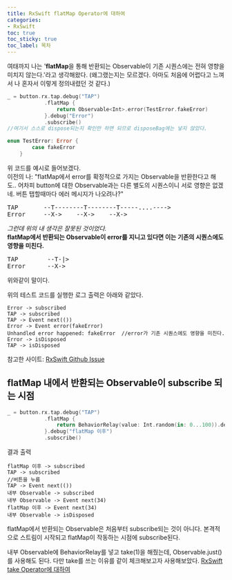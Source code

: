 ```yaml
---
title: RxSwift flatMap Operator에 대하여
categories:
- RxSwift
toc: true
toc_sticky: true
toc_label: 목차
---
```


여태까지 나는 '**flatMap**을 통해 반환되는 Observable이 기존 시퀀스에는 전혀 영향을 미치지 않는다.'라고 생각해왔다. (왜그랬는지는 모르겠다. 아마도 처음에 어렵다고 느껴서 나 혼자서 이렇게 정의내렸던 것 같다.)   

```swift
_ = button.rx.tap.debug("TAP")
            .flatMap {
                return Observable<Int>.error(TestError.fakeError)
            }.debug("Error")
            .subscribe()
//여기서 스스로 dispose되는지 확인만 하면 되므로 disposeBag에는 넣지 않았다. 

enum TestError: Error {
        case fakeError
    }
```
위 코드를 예시로 들어보겠다.    
이전의 나: "flatMap에서 error를 확정적으로 가지는 Observable을 반환한다고 해도.. 어차피 button에 대한 Observable과는 다른 별도의 시퀀스이니 서로 영향은 없겠네. 버튼 탭할때마다 에러 메시지가 나오려나?"
<pre>
TAP       --T--------T--------T-----....---->     
Error     --X->    --X->    --X->   
</pre>
   
   
*그런데 위의 내 생각은 잘못된 것이었다.*     
__flatMap에서 반환되는 Observable이 error를 지니고 있다면 이는 기존의 시퀀스에도 영향을 미친다.__      
<pre>
TAP        --T-|>      
Error      --X->   
</pre>
위와같이 말이다.
   
   
위의 테스트 코드를 실행한 로그 출력은 아래와 같았다.
```
Error -> subscribed
TAP -> subscribed
TAP -> Event next(())
Error -> Event error(fakeError)
Unhandled error happened: fakeError  //error가 기존 시퀀스에도 영향을 미친다. 
Error -> isDisposed
TAP -> isDisposed
```
   
참고한 사이트: [RxSwift Github Issue](https://github.com/ReactiveX/RxSwift/issues/1162)

## flatMap 내에서 반환되는 Observable이 subscribe 되는 시점
```swift
_ = button.rx.tap.debug("TAP")
            .flatMap {
                return BehaviorRelay(value: Int.random(in: 0...100)).debug("내부 Observable").take(1)
            }.debug("flatMap 이후")
            .subscribe()
```

결과 출력
```
flatMap 이후 -> subscribed
TAP -> subscribed
//버튼을 누름
TAP -> Event next(())
내부 Observable -> subscribed
내부 Observable -> Event next(34)
flatMap 이후 -> Event next(34)
내부 Observable -> isDisposed

```
flatMap에서 반환되는 Observable은 처음부터 subscribe되는 것이 아니다. 
본격적으로 스트림이 시작되고 flatMap이 작동하는 시점에 subscribe된다.

내부 Observable에 BehaviorRelay를 넣고 take(1)을 해줬는데, Observable.just()를 사용해도 된다. 다만 take를 쓰는 이유를 같이 체크해보고자 사용해보았다.
[RxSwift take Operator에 대하여](https://ictechgy.github.io/rxswift/take/)
